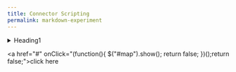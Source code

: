 ```yaml
---
title: Connector Scripting
permalink: markdown-experiment
---
```


<details>
<summary>Heading1</summary>
some text
<details>
<summary>Heading1.1</summary>
some more text
<details>
<summary>Heading1.1.1</summary>
 even more text
</details>
</details>
</details>

<div id="map" style="height: 350px; border: 1px solid #979797; display: none";>tst</div>


<a href="#" onClick="(function(){
$("#map").show();
    return false;
})();return false;">click here</a>
